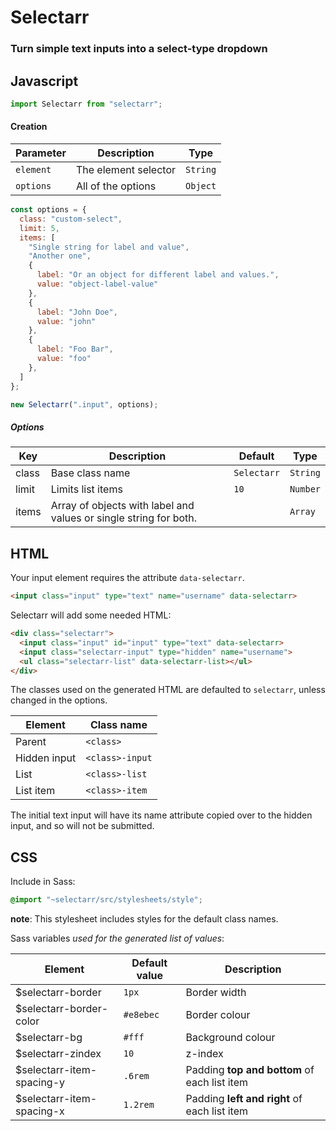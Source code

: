 # Selectarr
### Turn simple text inputs into a select-type dropdown

## Javascript

```js
import Selectarr from "selectarr";
```

#### Creation

| Parameter     | Description          | Type     |
| ------------- | -------------------- | -------- |
| `element`     | The element selector | `String` |
| `options`     | All of the options   | `Object` |


```js
const options = {
  class: "custom-select",
  limit: 5,
  items: [
    "Single string for label and value",
    "Another one",
    {
      label: "Or an object for different label and values.",
      value: "object-label-value"
    },
    {
      label: "John Doe",
      value: "john"
    },
    {
      label: "Foo Bar",
      value: "foo"
    },
  ]
};

new Selectarr(".input", options);
```

##### Options

| Key           | Description                                                       | Default     | Type     |
| ------------- | ----------------------------------------------------------------- | ----------- | -------- |
| class         | Base class name                                                   | `Selectarr` | `String` |
| limit         | Limits list items                                                 | `10`        | `Number` |
| items         | Array of objects with label and values or single string for both. |             | `Array`  |

## HTML

Your input element requires the attribute `data-selectarr`.

```html
<input class="input" type="text" name="username" data-selectarr>
```

Selectarr will add some needed HTML:

```html
<div class="selectarr">
  <input class="input" id="input" type="text" data-selectarr>
  <input class="selectarr-input" type="hidden" name="username">
  <ul class="selectarr-list" data-selectarr-list></ul>
</div>
```

The classes used on the generated HTML are defaulted to `selectarr`, unless changed in the options.

| Element       | Class name     |
| ------------- | -------------- |
| Parent        | `<class>`      |
| Hidden input  | `<class>-input`|
| List          | `<class>-list` |
| List item     | `<class>-item` |

The initial text input will have its name attribute copied over to the hidden input, and so will not be submitted.

## CSS

Include in Sass:

```css
@import "~selectarr/src/stylesheets/style";
```

**note**: This stylesheet includes styles for the default class names.

Sass variables *used for the generated list of values*: 

| Element                   | Default value  | Description                                        |
| ------------------------- | -------------- | -------------------------------------------------- |
| $selectarr-border         | `1px`          | Border width                                       |
| $selectarr-border-color   | `#e8ebec`      | Border colour                                      |
| $selectarr-bg             | `#fff`         | Background colour                                  |
| $selectarr-zindex         | `10`           | z-index                                            |
| $selectarr-item-spacing-y | `.6rem`        | Padding **top and bottom** of each list item       |
| $selectarr-item-spacing-x | `1.2rem`       | Padding **left and right** of each list item       |